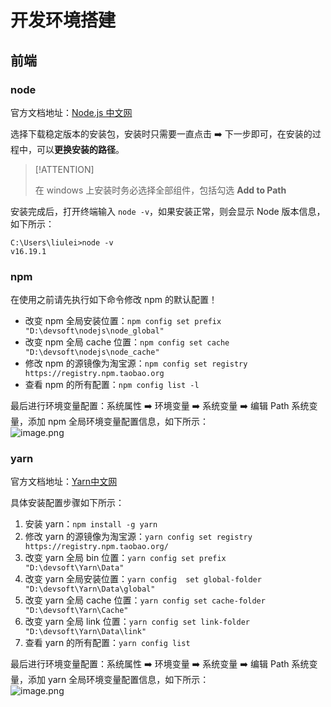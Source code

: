 # 开发环境搭建

## 前端

### node

官方文档地址：[Node.js 中文网](https://nodejs.cn/)

选择下载稳定版本的安装包，安装时只需要一直点击 ➡️ 下一步即可，在安装的过程中，可以**更换安装的路径**。

> [!ATTENTION]
>
> 在 windows 上安装时务必选择全部组件，包括勾选 **Add to Path**

安装完成后，打开终端输入 `node -v`，如果安装正常，则会显示 Node 版本信息，如下所示：

```shell
C:\Users\liulei>node -v
v16.19.1
```
### npm

在使用之前请先执行如下命令修改 npm 的默认配置！

- 改变 npm 全局安装位置：`npm config set prefix "D:\devsoft\nodejs\node_global"`
- 改变 npm 全局 cache 位置：`npm config set cache "D:\devsoft\nodejs\node_cache"`
- 修改 npm 的源镜像为淘宝源：`npm config set registry https://registry.npm.taobao.org`
- 查看 npm 的所有配置：`npm config list -l`

最后进行环境变量配置：系统属性 ➡️ 环境变量 ➡️ 系统变量 ➡️ 编辑 Path 系统变量，添加 npm 全局环境变量配置信息，如下所示：<br />![image.png](https://fastly.jsdelivr.net/gh/xihuanxiaorang/img/202308132337273.png)

### yarn

官方文档地址：[Yarn中文网](https://www.yarnpkg.cn/)

具体安装配置步骤如下所示：

1. 安装 yarn：`npm install -g yarn`
2. 修改 yarn 的源镜像为淘宝源：`yarn config set registry https://registry.npm.taobao.org/`
3. 改变 yarn 全局 bin 位置：`yarn config set prefix "D:\devsoft\Yarn\Data"`
4. 改变 yarn 全局安装位置：`yarn config  set global-folder "D:\devsoft\Yarn\Data\global"`
5. 改变 yarn 全局 cache 位置：`yarn config set cache-folder "D:\devsoft\Yarn\Cache"`
6. 改变 yarn 全局 link 位置：`yarn config set link-folder "D:\devsoft\Yarn\Data\link"`
7. 查看 yarn 的所有配置：`yarn config list`

最后进行环境变量配置：系统属性 ➡️ 环境变量 ➡️ 系统变量 ➡️ 编辑 Path 系统变量，添加 yarn 全局环境变量配置信息，如下所示：<br />![image.png](https://fastly.jsdelivr.net/gh/xihuanxiaorang/img/202308132337250.png)

